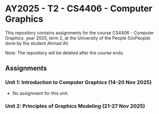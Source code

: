 # AY2025 - T2 - CS4406 - Computer Graphics

This repository contains assignments for the course CS4406 - Computer Graphics, year 2025, term 2, at the
University of the People (UoPeople) done by the student Ahmad Ali.

Note: The repository will be deleted after the course ends.

## Assignments

### Unit 1: Introduction to Computer Graphics (14-20 Nov 2025)

- No assignment for this unit.

### Unit 2: Principles of Graphics Modeling (21-27 Nov 2025)
